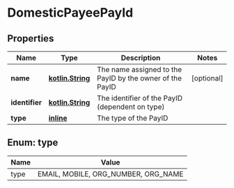 # DomesticPayeePayId

## Properties
Name | Type | Description | Notes
------------ | ------------- | ------------- | -------------
**name** | [**kotlin.String**](.md) | The name assigned to the PayID by the owner of the PayID |  [optional]
**identifier** | [**kotlin.String**](.md) | The identifier of the PayID (dependent on type) | 
**type** | [**inline**](#TypeEnum) | The type of the PayID | 

<a name="TypeEnum"></a>
## Enum: type
Name | Value
---- | -----
type | EMAIL, MOBILE, ORG_NUMBER, ORG_NAME
